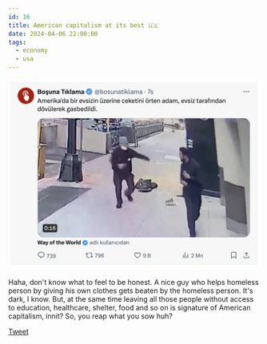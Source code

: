 ```yaml
---
id: 16
title: American capitalism at its best 🇺🇸
date: 2024-04-06 22:00:00
tags: 
  - economy
  - usa
---
```


![Homeless guys beats helpers](./homeless-beating.png)

Haha, don't know what to feel to be honest. A nice guy who helps homeless person by giving his own clothes gets beaten by the homeless person. It's dark, I know. But, at the same time leaving all those people without access to education, healthcare, shelter, food and so on is signature of American capitalism, innit? So, you reap what you sow huh?

[Tweet](https://twitter.com/bosunatiklama/status/1776590300233744654)